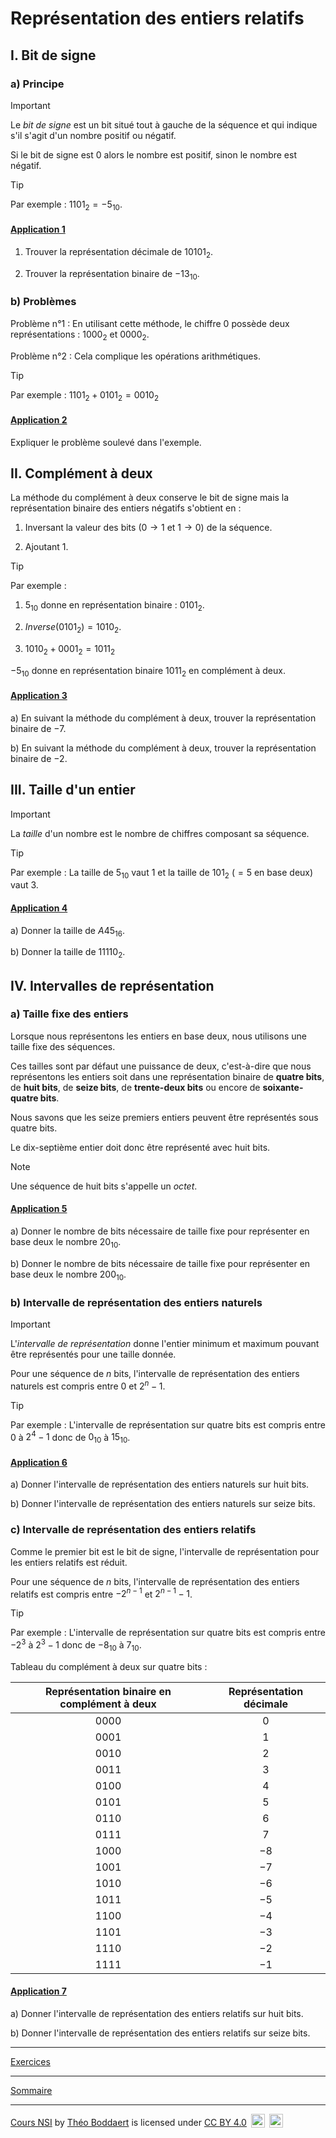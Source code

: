 # Représentation des entiers relatifs

## I. Bit de signe

### a) Principe

> [!IMPORTANT]
> Le *bit de signe* est un bit situé tout à gauche de la séquence et qui indique s'il s'agit d'un nombre positif ou négatif.
>
> Si le bit de signe est $0$ alors le nombre est positif, sinon le nombre est négatif.

> [!TIP]
> Par exemple :
> $1101_2 = -5_{10}$.

#### <ins>Application 1</ins>

1. Trouver la représentation décimale de $10101_2$.

2. Trouver la représentation binaire de $-13_{10}$.

### b) Problèmes

Problème n°1 : En utilisant cette méthode, le chiffre $0$ possède deux représentations : $1000_2$ et $0000_2$.

Problème n°2 : Cela complique les opérations arithmétiques.

> [!TIP]
> Par exemple : $1101_2 + 0101_2 = 0010_2$

#### <ins>Application 2</ins>

Expliquer le problème soulevé dans l'exemple. 

## II. Complément à deux

La méthode du complément à deux conserve le bit de signe mais la représentation binaire des entiers négatifs s'obtient en :

1. Inversant la valeur des bits ($0 \to 1$ et $1 \to 0$) de la séquence.

2. Ajoutant $1$.

> [!TIP]
> Par exemple :
> 
> 1. $5_{10}$ donne en représentation binaire : $0101_2$.
>
> 2. $Inverse(0101_2) = 1010_2$.
>
> 3. $1010_2 + 0001_2 = 1011_2$
>
> $-5_{10}$ donne en représentation binaire $1011_2$ en complément à deux.

#### <ins>Application 3</ins>

a) En suivant la méthode du complément à deux, trouver la représentation binaire de $-7$.

b) En suivant la méthode du complément à deux, trouver la représentation binaire de $-2$.

## III. Taille d'un entier

> [!IMPORTANT]
> La *taille* d'un nombre est le nombre de chiffres composant sa séquence.

> [!TIP]
> Par exemple :
> La taille de $5_{10}$ vaut $1$ et la taille de $101_2$ ($= 5$ en base deux) vaut $3$.

#### <ins>Application 4</ins>

a) Donner la taille de $A45_{16}$.

b) Donner la taille de $11110_2$.

## IV. Intervalles de représentation

### a) Taille fixe des entiers

Lorsque nous représentons les entiers en base deux, nous utilisons une taille fixe des séquences.

Ces tailles sont par défaut une puissance de deux, c'est-à-dire que nous représentons les entiers soit dans une représentation binaire de **quatre bits**, de **huit bits**, de **seize bits**, de **trente-deux bits** ou encore de **soixante-quatre bits**.

Nous savons que les seize premiers entiers peuvent être représentés sous quatre bits.

Le dix-septième entier doit donc être représenté avec huit bits.

> [!NOTE]
> Une séquence de huit bits s'appelle un *octet*.

#### <ins>Application 5</ins>

a) Donner le nombre de bits nécessaire de taille fixe pour représenter en base deux le nombre $20_{10}$.

b) Donner le nombre de bits nécessaire de taille fixe pour représenter en base deux le nombre $200_{10}$.

### b) Intervalle de représentation des entiers naturels

> [!IMPORTANT]
> L'*intervalle de représentation* donne l'entier minimum et maximum pouvant être représentés pour une taille donnée.

Pour une séquence de $n$ bits, l'intervalle de représentation des entiers naturels est compris entre $0$ et $2^{n}-1$.

> [!TIP]
> Par exemple :
> L'intervalle de représentation sur quatre bits est compris entre $0$ à $2^4-1$ donc de $0_{10}$ à $15_{10}$.

#### <ins>Application 6</ins>

a) Donner l'intervalle de représentation des entiers naturels sur huit bits.

b) Donner l'intervalle de représentation des entiers naturels sur seize bits.

### c) Intervalle de représentation des entiers relatifs

Comme le premier bit est le bit de signe, l'intervalle de représentation pour les entiers relatifs est réduit.

Pour une séquence de $n$ bits, l'intervalle de représentation des entiers relatifs est compris entre $-2^{n-1}$ et $2^{n-1}-1$.

> [!TIP]
> Par exemple :
> L'intervalle de représentation sur quatre bits est compris entre $-2^3$ à $2^3-1$ donc de $-8_{10}$ à $7_{10}$.

Tableau du complément à deux sur quatre bits :

| Représentation binaire en complément à deux | Représentation décimale |
| :---: | :---: |
| $0000$ | $0$ |
| $0001$ | $1$ |
| $0010$ | $2$ |
| $0011$ | $3$ |
| $0100$ | $4$ |
| $0101$ | $5$ |
| $0110$ | $6$ |
| $0111$ | $7$ |
| $1000$ | $-8$ |
| $1001$ | $-7$ |
| $1010$ | $-6$ |
| $1011$ | $-5$ |
| $1100$ | $-4$ |
| $1101$ | $-3$ |
| $1110$ | $-2$ |
| $1111$ | $-1$ |

#### <ins>Application 7</ins>

a) Donner l'intervalle de représentation des entiers relatifs sur huit bits.

b) Donner l'intervalle de représentation des entiers relatifs sur seize bits.

_______________

[Exercices](./Exercices/Exercices_representation_des_entiers_relatifs.md)

_______________

[Sommaire](./../README.md)

___________

<p xmlns:cc="http://creativecommons.org/ns#" xmlns:dct="http://purl.org/dc/terms/"><a property="dct:title" rel="cc:attributionURL" href="https://github.com/boddaert/nsi">Cours NSI</a> by <a rel="cc:attributionURL dct:creator" property="cc:attributionName" href="https://github.com/boddaert">Théo Boddaert</a> is licensed under <a href="https://creativecommons.org/licenses/by/4.0/?ref=chooser-v1" target="_blank" rel="license noopener noreferrer" style="display:inline-block;">CC BY 4.0</a>  <img style="height:22px!important;margin-left:3px;vertical-align:text-bottom;" src="https://mirrors.creativecommons.org/presskit/icons/cc.svg?ref=chooser-v1" alt="">  <img style="height:22px!important;margin-left:3px;vertical-align:text-bottom;" src="https://mirrors.creativecommons.org/presskit/icons/by.svg?ref=chooser-v1" alt=""></p> 